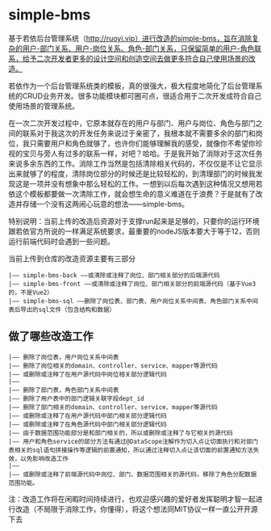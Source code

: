 # simple-bms
基于若依后台管理系统（http://ruoyi.vip）进行改造的simple-bms，旨在消除复杂的用户-部门关系、用户-岗位关系、角色-部门关系，只保留简单的用户-角色联系，给予二次开发者更多的设计空间和创造空间去做更多符合自己使用场景的改造。

若依作为一个后台管理系统类的模板，真的很强大，极大程度地简化了后台管理系统的CRUD业务开发。很多功能模块都可圈可点，很适合用于二次开发成符合自己使用场景的管理系统。

在一次二次开发过程中，它原本就存在的用户与部门、用户与岗位、角色与部门之间的联系对于我这次的开发任务来说过于亲密了，我根本就不需要多余的部门和岗位，我只需要用户和角色就够了，也许你们能够理解我的感受，就像你不希望你珍视的宝贝与旁人有过多的联系一样，对吧？哈哈。于是我开始了消除对于这次任务来说多余东西的工作。消除工作当然是包括清除相关代码的，不仅仅是不让它显示出来就够了的程度，清除岗位部分的时候还是比较轻松的，到清理部门的时候我发现这是一项并没有想象中那么轻松的工作。一想到以后每次遇到这种情况又想用若依这个模板都要做一次清除工作，就会想生命的意义难道在于浪费？于是就有了改造并存储一个没有这两闹心玩意的想法——simple-bms。

特别说明：当前上传的改造后资源对于支撑run起来是足够的，只要你的运行环境跟若依官方所说的一样满足系统要求，最重要的nodeJS版本要大于等于12，否则运行前端代码时会遇到一些问题。

当前上传到仓库的改造资源主要有三部分
```
|—— simple-bms-back ——或清除或注释了岗位、部门相关部分的后端源代码
|—— simple-bms-front ——或清除或注释了岗位、部门相关部分的前端源代码（基于Vue3的，不是Vue2）
|—— simple-bms-sql ——删除了岗位表、部门表、用户岗位关系中间表、角色部门关系中间表后导出的sql文件（包含结构和数据）
```
## 做了哪些改造工作
```
|—— 删除了岗位表，用户岗位关系中间表
|—— 删除了岗位相关的domain、controller、service、mapper等源代码
|—— 或删除或注释了在用户源代码中岗位相关部分逻辑代码
|——
|—— 删除了部门表，角色部门关系中间表
|—— 删除了用户表中的部门逻辑关联字段dept_id
|—— 删除了部门相关的domain、controller、service、mapper等源代码
|—— 或删除或注释了在用户源代码中部门相关部分逻辑代码
|—— 或删除或注释了在角色源代码中部门相关部分逻辑代码
|—— 由于数据范围功能部分是和部门相关的，所以或删除或注释了与它相关的源代码
|—— 用户和角色service的部分方法有通过@DataScope注解作为切入点让切面执行和对部门表相关的sql语句拼接操作等逻辑的前置通知，所以通过注释切入点让该切面的前置通知方法失效，以免影响改造工作
|——
|—— 或删除或注释了前端源代码中岗位、部门、数据范围相关的源代码，移除了角色分配数据范围功能。
```

注：改造工作将在闲暇时间持续进行，也欢迎感兴趣的爱好者发挥聪明才智一起进行改造（不局限于消除工作，你懂得），将这个想法同MIT协议一样一直公开开源下去
